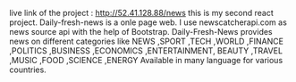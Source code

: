 live link of the project : http://52.41.128.88/news
this is my second react project. Daily-fresh-news is a onle page web.
I use newscatcherapi.com as news source api with the help of Bootstrap.
Daily-Fresh-News provides news on different categories like 
NEWS ,SPORT ,TECH ,WORLD ,FINANCE ,POLITICS ,BUSINESS ,ECONOMICS ,ENTERTAINMENT,
BEAUTY ,TRAVEL ,MUSIC ,FOOD ,SCIENCE ,ENERGY
 Available in many language for various countries.
